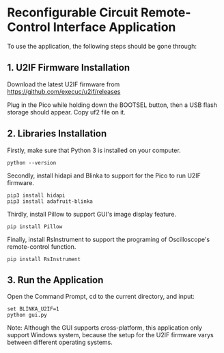 # Reconfigurable Circuit Remote-Control Interface Application
To use the application, the following steps should be gone through:
## 1. U2IF Firmware Installation
Download the latest U2IF firmware from https://github.com/execuc/u2if/releases

Plug in the Pico while holding down the BOOTSEL button, then a USB flash storage should appear. Copy uf2 file on it.


## 2. Libraries Installation
Firstly, make sure that Python 3 is installed on your computer.
```Shell
python --version
```
Secondly, install hidapi and Blinka to support for the Pico to run U2IF firmware.
```Shell
pip3 install hidapi
pip3 install adafruit-blinka
```
Thirdly, install Pillow to support GUI's image display feature.
```Shell
pip install Pillow
```
Finally, install RsInstrument to support the programing of Oscilloscope's remote-control function.
```Shell
pip install RsInstrument
```
## 3. Run the Application
Open the Command Prompt, cd to the current directory, and input:
```Shell
set BLINKA_U2IF=1
python gui.py
```
Note: Although the GUI supports cross-platform, this application only support Windows system, because the setup for the U2IF firmware varys between different operating systems.
